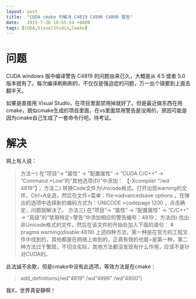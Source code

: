 ```yaml
---
layout: post
title:  "CUDA cmake 中解决 C4819 C4996 C4800 警告"
date:   2015-7-26 10:55:54 +0800
tags: [CUDA,VisualStudio,Cmake]
---
```


# 问题
CUDA windows 版中编译警告 C4819 的问题由来已久，大概是从 4.5 或者 5.0 版本就有了。每次编译刷刷刷的，不仅仅是强迫症的问题，万一出个错要到上面去翻半天。

如果是直接用 Visual Studio，在项目里面禁用掉就好了。但是最近做东西在用cmake，貌似cmake生成的项目里面，在vs里面禁用警告是没用的，原因可能是因为cmake自己生成了一套命令行吧，待考证。

# 解决
网上有人说：
> 方法一)     在“项目”-> “属性” -> “配置属性” -> “CUDA C/C++” -> “Command >Line”的“其他选项(D)”中添加：
> 【-Xcompiler "/wd 4819"】；
> 方法二)     转换Code文件为Unicode格式。打开出现warning的文件，Ctrl+A全选，然后在文件>菜单：file->advancedsave options ，在弹出的选项中选择新的编码方式为：UNICODE >codepage 1200 ，点击确定，问题就解决了。
> 方法三)     在“项目”-> “属性” -> “配置属性” -> “C/C++” -> “高级”的“禁用特定>警告”中添加相应的警告编号：4819；
> 方法四)     找出非Unicode格式的文件，然后在该文件的开始处加入下面的语句：
> \# pragma warning(disable:4819)
> 上述四种方法，第一种是在官方的工程文件中找到的，其他都是在网络上收到的，正真有效的也就>是第一种，第二种方法过于繁琐，不切合实际，其他方法都没发现有什么作用，应该不是针对CUDA的。
 
此法诚不余欺，但是cmake中没有此选项，等效方法是在cmake：
> add_definitions(/wd"4819" /wd"4996" /wd"4800")

我X，世界真安静啊！